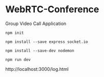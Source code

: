# WebRTC-Conference
 Group Video Call Application

 ```
 npm init
 ```

 ```
 npm install --save express socket.io
 ```

```
npm install --save-dev nodemon
```

```
npm run dev
```

http://localhost:3000/log.html